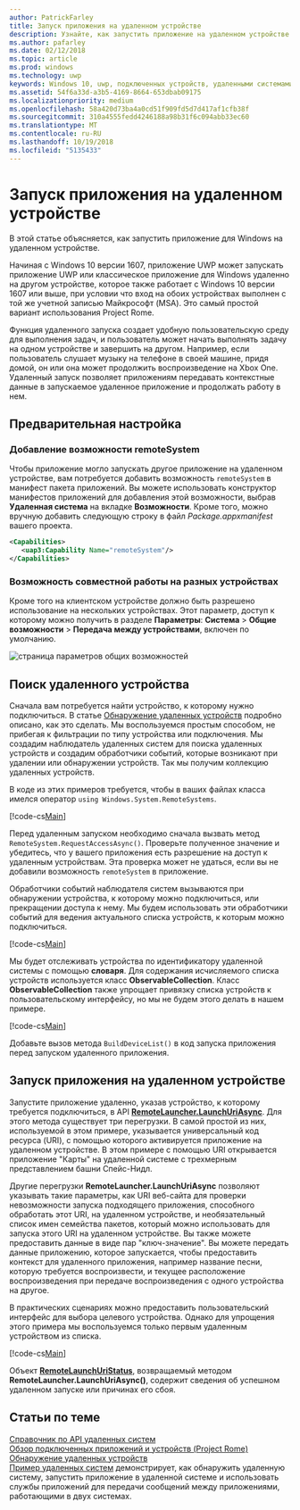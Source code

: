 ```yaml
---
author: PatrickFarley
title: Запуск приложения на удаленном устройстве
description: Узнайте, как запустить приложение на удаленном устройстве с использованием платформы Project Rome.
ms.author: pafarley
ms.date: 02/12/2018
ms.topic: article
ms.prod: windows
ms.technology: uwp
keywords: Windows 10, uwp, подключенных устройств, удаленными системами, Рим, project rome
ms.assetid: 54f6a33d-a3b5-4169-8664-653dbab09175
ms.localizationpriority: medium
ms.openlocfilehash: 58a420d73ba4a0cd51f909fd5d7d417af1cfb38f
ms.sourcegitcommit: 310a4555fedd4246188a98b31f6c094abb33ec60
ms.translationtype: MT
ms.contentlocale: ru-RU
ms.lasthandoff: 10/19/2018
ms.locfileid: "5135433"
---
```

# <a name="launch-an-app-on-a-remote-device"></a>Запуск приложения на удаленном устройстве

В этой статье объясняется, как запустить приложение для Windows на удаленном устройстве.

Начиная с Windows 10 версии 1607, приложение UWP может запускать приложение UWP или классическое приложение для Windows удаленно на другом устройстве, которое также работает с Windows 10 версии 1607 или выше, при условии что вход на обоих устройствах выполнен с той же учетной записью Майкрософт (MSA). Это самый простой вариант использования Project Rome.

Функция удаленного запуска создает удобную пользовательскую среду для выполнения задач, и пользователь может начать выполнять задачу на одном устройстве и завершить на другом. Например, если пользователь слушает музыку на телефоне в своей машине, придя домой, он или она может продолжить воспроизведение на Xbox One. Удаленный запуск позволяет приложениям передавать контекстные данные в запускаемое удаленное приложение и продолжать работу в нем.

## <a name="preliminary-setup"></a>Предварительная настройка

### <a name="add-the-remotesystem-capability"></a>Добавление возможности remoteSystem

Чтобы приложение могло запускать другое приложение на удаленном устройстве, вам потребуется добавить возможность `remoteSystem` в манифест пакета приложений. Вы можете использовать конструктор манифестов приложений для добавления этой возможности, выбрав **Удаленная система** на вкладке **Возможности**. Кроме того, можно вручную добавить следующую строку в файл _Package.appxmanifest_ вашего проекта.

``` xml
<Capabilities>
   <uap3:Capability Name="remoteSystem"/>
</Capabilities>
```

### <a name="enable-cross-device-sharing"></a>Возможность совместной работы на разных устройствах

Кроме того на клиентском устройстве должно быть разрешено использование на нескольких устройствах. Этот параметр, доступ к которому можно получить в разделе **Параметры**: **Система** > **Общие возможности** > **Передача между устройствами**, включен по умолчанию. 

![страница параметров общих возможностей](images/shared-experiences-settings.png)

## <a name="find-a-remote-device"></a>Поиск удаленного устройства

Сначала вам потребуется найти устройство, к которому нужно подключиться. В статье [Обнаружение удаленных устройств](discover-remote-devices.md) подробно описано, как это сделать. Мы воспользуемся простым способом, не прибегая к фильтрации по типу устройства или подключения. Мы создадим наблюдатель удаленных систем для поиска удаленных устройств и создадим обработчики событий, которые возникают при удалении или обнаружении устройств. Так мы получим коллекцию удаленных устройств.

В коде из этих примеров требуется, чтобы в ваших файлах класса имелся оператор `using Windows.System.RemoteSystems`.

[!code-cs[Main](./code/RemoteLaunchScenario/MainPage.xaml.cs#SnippetBuildDeviceList)]

Перед удаленным запуском необходимо сначала вызвать метод `RemoteSystem.RequestAccessAsync()`. Проверьте полученное значение и убедитесь, что у вашего приложения есть разрешение на доступ к удаленным устройствам. Эта проверка может не удаться, если вы не добавили возможность `remoteSystem` в приложение.

Обработчики событий наблюдателя систем вызываются при обнаружении устройства, к которому можно подключиться, или прекращении доступа к нему. Мы будем использовать эти обработчики событий для ведения актуального списка устройств, к которым можно подключиться.

[!code-cs[Main](./code/RemoteLaunchScenario/MainPage.xaml.cs#SnippetEventHandlers)]


Мы будет отслеживать устройства по идентификатору удаленной системы с помощью **словаря**. Для содержания исчисляемого списка устройств используется класс **ObservableCollection**. Класс **ObservableCollection** также упрощает привязку списка устройств к пользовательскому интерфейсу, но мы не будем этого делать в нашем примере.

[!code-cs[Main](./code/RemoteLaunchScenario/MainPage.xaml.cs#SnippetMembers)]

Добавьте вызов метода `BuildDeviceList()` в код запуска приложения перед запуском удаленного приложения.

## <a name="launch-an-app-on-a-remote-device"></a>Запуск приложения на удаленном устройстве

Запустите приложение удаленно, указав устройство, к которому требуется подключиться, в API [**RemoteLauncher.LaunchUriAsync**](https://msdn.microsoft.com/library/windows/apps/windows.system.remotelauncher.launchuriasync.aspx). Для этого метода существует три перегрузки. В самой простой из них, используемой в этом примере, указывается универсальный код ресурса (URI), с помощью которого активируется приложение на удаленном устройстве. В этом примере с помощью URI открывается приложение "Карты" на удаленной системе с трехмерным представлением башни Спейс-Нидл.

Другие перегрузки **RemoteLauncher.LaunchUriAsync** позволяют указывать такие параметры, как URI веб-сайта для проверки невозможности запуска подходящего приложения, способного обработать этот URI, на удаленном устройстве, и необязательный список имен семейства пакетов, который можно использовать для запуска этого URI на удаленном устройстве. Вы также можете предоставить данные в виде пар "ключ-значение". Вы можете передать данные приложению, которое запускается, чтобы предоставить контекст для удаленного приложения, например название песни, которую требуется воспроизвести, и текущее расположение воспроизведения при передаче воспроизведения с одного устройства на другое.

В практических сценариях можно предоставить пользовательский интерфейс для выбора целевого устройства. Однако для упрощения этого примера мы воспользуемся только первым удаленным устройством из списка.

[!code-cs[Main](./code/RemoteLaunchScenario/MainPage.xaml.cs#SnippetRemoteUriLaunch)]

Объект [**RemoteLaunchUriStatus**](https://msdn.microsoft.com/library/windows/apps/windows.system.remotelaunchuristatus.aspx), возвращаемый методом **RemoteLauncher.LaunchUriAsync()**, содержит сведения об успешном удаленном запуске или причинах его сбоя.

## <a name="related-topics"></a>Статьи по теме

[Справочник по API удаленных систем](https://msdn.microsoft.com/library/windows/apps/Windows.System.RemoteSystems)  
[Обзор подключенных приложений и устройств (Project Rome)](connected-apps-and-devices.md)  
[Обнаружение удаленных устройств](discover-remote-devices.md)  
[Пример удаленных систем](https://github.com/Microsoft/Windows-universal-samples/tree/dev/Samples/RemoteSystems) демонстрирует, как обнаружить удаленную систему, запустить приложение в удаленной системе и использовать службы приложений для передачи сообщений между приложениями, работающими в двух системах.
